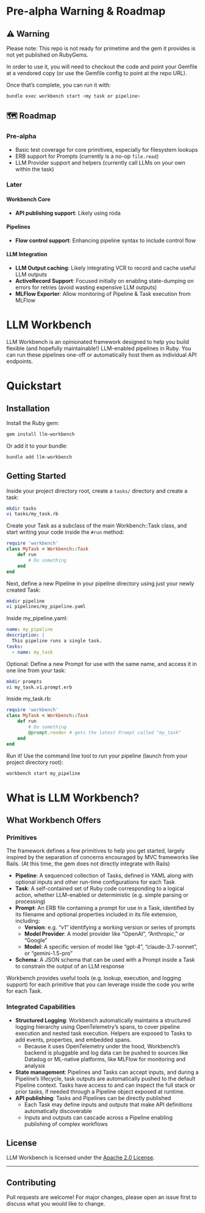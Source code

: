 # Pre-alpha Warning & Roadmap

## ⚠️ Warning

Please note: This repo is not ready for primetime and the gem it provides is not yet published on RubyGems.

In order to use it, you will need to checkout the code and point your Gemfile at a vendored copy (or use the Gemfile config to point at the repo URL).

Once that’s complete, you can run it with:

```bash
bundle exec workbench start <my task or pipeline>
```

## 🗺️ Roadmap

### Pre-alpha

- Basic test coverage for core primitives, especially for filesystem lookups
- ERB support for Prompts (currently is a no-op `file.read`)
- LLM Provider support and helpers (currently call LLMs on your own within the task)

### Later

#### Workbench Core

- **API publishing support**: Likely using roda

#### Pipelines

- **Flow control support**: Enhancing pipeline syntax to include control flow

#### LLM Integration

- **LLM Output caching**: Likely integrating VCR to record and cache useful LLM outputs
- **ActiveRecord Support**: Focused initially on enabling state-dumping on errors for retries (avoid wasting expensive LLM outputs)
- **MLFlow Exporter**: Allow monitoring of Pipeline & Task execution from MLFlow

# LLM Workbench

LLM Workbench is an opinionated framework designed to help you build flexible (and hopefully maintainable!) LLM-enabled pipelines in Ruby. You can run these pipelines one-off or automatically host them as individual API endpoints.

# Quickstart

## Installation

Install the Ruby gem:

```bash
gem install llm-workbench
```

Or add it to your bundle:

```bash
bundle add llm-workbench
```

## Getting Started

Inside your project directory root, create a `tasks/` directory and create a task:

```bash
mkdir tasks
vi tasks/my_task.rb
```

Create your Task as a subclass of the main Workbench::Task class, and start writing your code inside the `#run` method:

```ruby
require 'workbench'
class MyTask < Workbench::Task
	def run
		# Do something
	end
end
```

Next, define a new Pipeline in your pipeline directory using just your newly created Task:

```bash
mkdir pipeline
vi pipelines/my_pipeline.yaml
```

Inside my_pipeline.yaml:

```yaml
name: my_pipeline
description: |
  This pipeline runs a single task.
tasks:
  - name: my_task
```

Optional: Define a new Prompt for use with the same name, and access it in one line from your task:

```bash
mkdir prompts
vi my_task.v1.prompt.erb
```

Inside my_task.rb:

```ruby
require 'workbench'
class MyTask < Workbench::Task
	def run
		# Do something
		@prompt.render # gets the latest Prompt called "my_task"
	end
end
```

Run it! Use the command line tool to run your pipeline (launch from your project directory root):

```bash
workbench start my_pipeline
```

# What is LLM Workbench?

## What Workbench Offers

### Primitives

The framework defines a few primitives to help you get started, largely inspired by the separation of concerns encouraged by MVC frameworks like Rails. (At this time, the gem does not directly integrate with Rails)

- **Pipeline**: A sequenced collection of Tasks, defined in YAML along with optional inputs and other run-time configurations for each Task
- **Task**: A self-contained set of Ruby code corresponding to a logical action, whether LLM-enabled or deterministic (e.g. simple parsing or processing)
- **Prompt**: An ERB file containing a prompt for use in a Task, identified by its filename and optional properties included in its file extension, including:
    - **Version**: e.g. “v1” identifying a working version or series of prompts
    - **Model Provider**: A model provider like “OpenAI”, “Anthropic,” or “Google”
    - **Model**: A specific version of model like “gpt-4”, “claude-3.7-sonnet”, or “gemini-1.5-pro”
- **Schema**: A JSON schema that can be used with a Prompt inside a Task to constrain the output of an LLM response

Workbench provides useful tools (e.g. lookup, execution, and logging support) for each primitive that you can leverage inside the code you write for each Task.

### Integrated Capabilities

- **Structured Logging**: Workbench automatically maintains a structured logging hierarchy using OpenTelemetry’s spans, to cover pipeline execution and nested task execution. Helpers are exposed to Tasks to add events, properties, and embedded spans.
    - Because it uses OpenTelemetry under the hood, Workbench’s backend is pluggable and log data can be pushed to sources like Datadog or ML-native platforms, like MLFlow for monitoring and analysis
- **State management**: Pipelines and Tasks can accept inputs, and during a Pipeline’s lifecycle, task outputs are automatically pushed to the default Pipeline context. Tasks have access to and can inspect the full stack or prior tasks, if needed through a Pipeline object exposed at runtime.
- **API publishing**: Tasks and Pipelines can be directly published
    - Each Task may define inputs and outputs that make API definitions automatically discoverable
    - Inputs and outputs can cascade across a Pipeline enabling publishing of complex workflows

## License

LLM Workbench is licensed under the [Apache 2.0 License](LICENSE).

---

## Contributing

Pull requests are welcome! For major changes, please open an issue first to discuss what you would like to change.